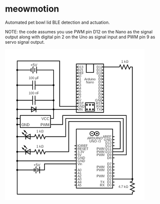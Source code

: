 # meowmotion
Automated pet bowl lid BLE detection and actuation.

NOTE: the code assumes you use PWM pin D12 on the Nano as the signal output along with digital pin 2 on the Uno as signal input and PWM pin 9 as servo signal output.

![Circuit Diagram](diagram.png)
